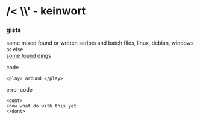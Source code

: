 
# /< \\\\\' - keinwort

### gists
some mixed found or written scripts and batch files, linux, debian, windows or else  
[some found dings](https://gist.github.com/keinwort)

code
```
<play> around </play>
```

error code

    <dont> 
    know what do with this yet 
    </dont>

